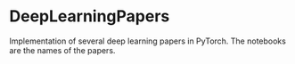 # DeepLearningPapers
Implementation of several deep learning papers in PyTorch. The notebooks are the names of the papers. 
